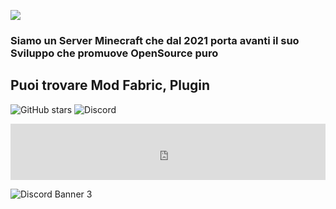 ![](https://cdn.discordapp.com/attachments/956192612501553152/1000349305128878140/spongegamesorizzontalex2.png)

### Siamo un Server Minecraft che dal 2021 porta avanti il suo Sviluppo che promuove OpenSource puro

## Puoi trovare Mod Fabric, Plugin
![GitHub stars](https://img.shields.io/github/stars/SpongeGames?color=%23363640&label=Stars&style=social)
![Discord](https://img.shields.io/discord/955181531779985458?color=yellow)
<iframe style="width:728px;height:90px;max-width:100%;border:none;display:block;margin:auto" src="https://it.namemc.com/server/play.spongegames.tk/embed" width="728" height="90"></iframe>
<section>

![Discord Banner 3](https://discordapp.com/api/guilds/955181531779985458/widget.png?style=banner3)

</section>  

